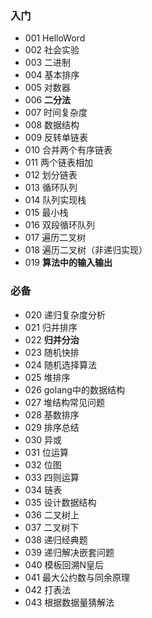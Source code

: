 
### 入门
- 001 HelloWord
- 002 社会实验
- 003 二进制
- 004 基本排序
- 005 对数器
- 006 **二分法**
- 007 时间复杂度
- 008 数据结构
- 009 反转单链表
- 010 合并两个有序链表
- 011 两个链表相加
- 012 划分链表
- 013 循环队列
- 014 队列实现栈
- 015 最小栈
- 016 双段循环队列
- 017 遍历二叉树
- 018 遍历二叉树（非递归实现）
- 019 **算法中的输入输出**
### 必备
- 020 递归复杂度分析
- 021 归并排序
- 022 **归并分治**
- 023 随机快排
- 024 随机选择算法
- 025 堆排序
- 026 golang中的数据结构
- 027 堆结构常见问题
- 028 基数排序
- 029 排序总结
- 030 异或
- 031 位运算
- 032 位图
- 033 四则运算
- 034 链表
- 035 设计数据结构
- 036 二叉树上
- 037 二叉树下
- 038 递归经典题
- 039 递归解决嵌套问题
- 040 模板回溯N皇后
- 041 最大公约数与同余原理
- 042 打表法
- 043 根据数据量猜解法